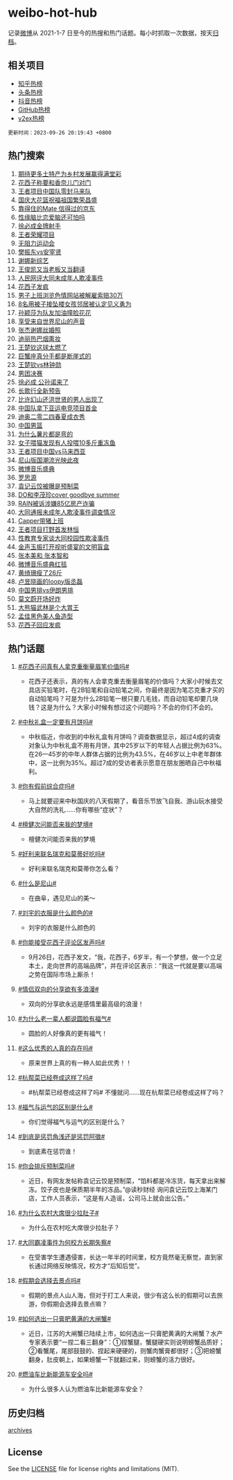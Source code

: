 # weibo-hot-hub

记录[微博](https://www.weibo.com)从 2021-1-7 日至今的热搜和热门话题。每小时抓取一次数据，按天[归档](archives)。

## 相关项目

- [知乎热榜](https://github.com/lonnyzhang423/zhihu-hot-hub)
- [头条热榜](https://github.com/lonnyzhang423/toutiao-hot-hub)
- [抖音热榜](https://github.com/lonnyzhang423/douyin-hot-hub)
- [GitHub热榜](https://github.com/lonnyzhang423/github-hot-hub)
- [v2ex热榜](https://github.com/lonnyzhang423/v2ex-hot-hub)


`更新时间：2023-09-26 20:19:43 +0800`

## 热门搜索

1. [期待更多土特产为乡村发展赢得满堂彩](https://m.weibo.cn/search?containerid=100103type%3D1%26t%3D10%26q%3D%23%E6%9C%9F%E5%BE%85%E6%9B%B4%E5%A4%9A%E5%9C%9F%E7%89%B9%E4%BA%A7%E4%B8%BA%E4%B9%A1%E6%9D%91%E5%8F%91%E5%B1%95%E8%B5%A2%E5%BE%97%E6%BB%A1%E5%A0%82%E5%BD%A9%23&stream_entry_id=51&isnewpage=1&extparam=seat%3D1%26stream_entry_id%3D51%26pos%3D0%26c_type%3D51%26q%3D%2523%25E6%259C%259F%25E5%25BE%2585%25E6%259B%25B4%25E5%25A4%259A%25E5%259C%259F%25E7%2589%25B9%25E4%25BA%25A7%25E4%25B8%25BA%25E4%25B9%25A1%25E6%259D%2591%25E5%258F%2591%25E5%25B1%2595%25E8%25B5%25A2%25E5%25BE%2597%25E6%25BB%25A1%25E5%25A0%2582%25E5%25BD%25A9%2523%26dgr%3D0%26cate%3D10103%26filter_type%3Drealtimehot%26display_time%3D1695730782%26pre_seqid%3D169573078260502721574)
1. [花西子称要和香奈儿门对门](https://m.weibo.cn/search?containerid=100103type%3D1%26t%3D10%26q%3D%23%E8%8A%B1%E8%A5%BF%E5%AD%90%E7%A7%B0%E8%A6%81%E5%92%8C%E9%A6%99%E5%A5%88%E5%84%BF%E9%97%A8%E5%AF%B9%E9%97%A8%23&stream_entry_id=31&isnewpage=1&extparam=seat%3D1%26stream_entry_id%3D31%26pos%3D0%26c_type%3D31%26flag%3D16%26cate%3D5001%26dgr%3D0%26filter_type%3Drealtimehot%26realpos%3D1%26band_rank%3D1%26q%3D%2523%25E8%258A%25B1%25E8%25A5%25BF%25E5%25AD%2590%25E7%25A7%25B0%25E8%25A6%2581%25E5%2592%258C%25E9%25A6%2599%25E5%25A5%2588%25E5%2584%25BF%25E9%2597%25A8%25E5%25AF%25B9%25E9%2597%25A8%2523%26lcate%3D5001%26display_time%3D1695730782%26pre_seqid%3D169573078260502721574)
1. [王者项目中国队零封马来队](https://m.weibo.cn/search?containerid=100103type%3D1%26t%3D10%26q%3D%23%E7%8E%8B%E8%80%85%E9%A1%B9%E7%9B%AE%E4%B8%AD%E5%9B%BD%E9%98%9F%E9%9B%B6%E5%B0%81%E9%A9%AC%E6%9D%A5%E9%98%9F%23&stream_entry_id=31&isnewpage=1&extparam=seat%3D1%26stream_entry_id%3D31%26pos%3D1%26c_type%3D31%26flag%3D1%26cate%3D5001%26dgr%3D0%26filter_type%3Drealtimehot%26realpos%3D2%26band_rank%3D2%26q%3D%2523%25E7%258E%258B%25E8%2580%2585%25E9%25A1%25B9%25E7%259B%25AE%25E4%25B8%25AD%25E5%259B%25BD%25E9%2598%259F%25E9%259B%25B6%25E5%25B0%2581%25E9%25A9%25AC%25E6%259D%25A5%25E9%2598%259F%2523%26lcate%3D5001%26display_time%3D1695730782%26pre_seqid%3D169573078260502721574)
1. [国庆大花篮祝福祖国繁荣昌盛](https://m.weibo.cn/search?containerid=100103type%3D1%26t%3D10%26q%3D%23%E5%9B%BD%E5%BA%86%E5%A4%A7%E8%8A%B1%E7%AF%AE%E7%A5%9D%E7%A6%8F%E7%A5%96%E5%9B%BD%E7%B9%81%E8%8D%A3%E6%98%8C%E7%9B%9B%23&stream_entry_id=31&isnewpage=1&extparam=seat%3D1%26stream_entry_id%3D31%26pos%3D2%26c_type%3D31%26flag%3D0%26cate%3D5001%26dgr%3D0%26filter_type%3Drealtimehot%26realpos%3D3%26band_rank%3D3%26q%3D%2523%25E5%259B%25BD%25E5%25BA%2586%25E5%25A4%25A7%25E8%258A%25B1%25E7%25AF%25AE%25E7%25A5%259D%25E7%25A6%258F%25E7%25A5%2596%25E5%259B%25BD%25E7%25B9%2581%25E8%258D%25A3%25E6%2598%258C%25E7%259B%259B%2523%26lcate%3D5001%26display_time%3D1695730782%26pre_seqid%3D169573078260502721574)
1. [靠得住的Mate 信得过的京东](https://m.weibo.cn/search?containerid=100103type%3D1%26t%3D10%26q%3D%23%E9%9D%A0%E5%BE%97%E4%BD%8F%E7%9A%84Mate+%E4%BF%A1%E5%BE%97%E8%BF%87%E7%9A%84%E4%BA%AC%E4%B8%9C%23&stream_entry_id=31&isnewpage=1&extparam=seat%3D1%26stream_entry_id%3D31%26pos%3D3%26c_type%3D31%26filter_type%3Drealtimehot%26dgr%3D0%26adid%3D205721%26is_ad_pos%3D1%26topic_ad%3D1%26q%3D%2523%25E9%259D%25A0%25E5%25BE%2597%25E4%25BD%258F%25E7%259A%2584Mate%2520%25E4%25BF%25A1%25E5%25BE%2597%25E8%25BF%2587%25E7%259A%2584%25E4%25BA%25AC%25E4%25B8%259C%2523%26band_rank%3D4%26cate%3D5001%26lcate%3D5001%26display_time%3D1695730782%26pre_seqid%3D169573078260502721574)
1. [性缘脑比恋爱脑还可怕吗](https://m.weibo.cn/search?containerid=100103type%3D1%26t%3D10%26q%3D%E6%80%A7%E7%BC%98%E8%84%91%E6%AF%94%E6%81%8B%E7%88%B1%E8%84%91%E8%BF%98%E5%8F%AF%E6%80%95%E5%90%97&stream_entry_id=31&isnewpage=1&extparam=seat%3D1%26stream_entry_id%3D31%26pos%3D4%26c_type%3D31%26flag%3D1%26cate%3D5001%26dgr%3D0%26filter_type%3Drealtimehot%26realpos%3D4%26band_rank%3D4%26q%3D%25E6%2580%25A7%25E7%25BC%2598%25E8%2584%2591%25E6%25AF%2594%25E6%2581%258B%25E7%2588%25B1%25E8%2584%2591%25E8%25BF%2598%25E5%258F%25AF%25E6%2580%2595%25E5%2590%2597%26lcate%3D5001%26display_time%3D1695730782%26pre_seqid%3D169573078260502721574)
1. [徐必成金牌射手](https://m.weibo.cn/search?containerid=100103type%3D1%26t%3D10%26q%3D%23%E5%BE%90%E5%BF%85%E6%88%90%E9%87%91%E7%89%8C%E5%B0%84%E6%89%8B%23&stream_entry_id=31&isnewpage=1&extparam=seat%3D1%26stream_entry_id%3D31%26pos%3D5%26c_type%3D31%26flag%3D1%26cate%3D5001%26dgr%3D0%26filter_type%3Drealtimehot%26realpos%3D5%26band_rank%3D5%26q%3D%2523%25E5%25BE%2590%25E5%25BF%2585%25E6%2588%2590%25E9%2587%2591%25E7%2589%258C%25E5%25B0%2584%25E6%2589%258B%2523%26lcate%3D5001%26display_time%3D1695730782%26pre_seqid%3D169573078260502721574)
1. [王者荣耀项目](https://m.weibo.cn/search?containerid=100103type%3D1%26t%3D10%26q%3D%E7%8E%8B%E8%80%85%E8%8D%A3%E8%80%80%E9%A1%B9%E7%9B%AE&stream_entry_id=31&isnewpage=1&extparam=seat%3D1%26stream_entry_id%3D31%26pos%3D6%26c_type%3D31%26flag%3D1%26cate%3D5001%26dgr%3D0%26filter_type%3Drealtimehot%26realpos%3D6%26band_rank%3D6%26q%3D%25E7%258E%258B%25E8%2580%2585%25E8%258D%25A3%25E8%2580%2580%25E9%25A1%25B9%25E7%259B%25AE%26lcate%3D5001%26display_time%3D1695730782%26pre_seqid%3D169573078260502721574)
1. [无阻力运动会](https://m.weibo.cn/search?containerid=100103type%3D1%26t%3D10%26q%3D%23%E6%97%A0%E9%98%BB%E5%8A%9B%E8%BF%90%E5%8A%A8%E4%BC%9A%23&stream_entry_id=31&isnewpage=1&extparam=seat%3D1%26stream_entry_id%3D31%26pos%3D7%26c_type%3D31%26filter_type%3Drealtimehot%26dgr%3D0%26adid%3D205565%26is_ad_pos%3D1%26topic_ad%3D1%26q%3D%2523%25E6%2597%25A0%25E9%2598%25BB%25E5%258A%259B%25E8%25BF%2590%25E5%258A%25A8%25E4%25BC%259A%2523%26band_rank%3D7%26cate%3D5001%26lcate%3D5001%26display_time%3D1695730782%26pre_seqid%3D169573078260502721574)
1. [樊振东vs安宰贤](https://m.weibo.cn/search?containerid=100103type%3D1%26t%3D10%26q%3D%E6%A8%8A%E6%8C%AF%E4%B8%9Cvs%E5%AE%89%E5%AE%B0%E8%B4%A4&stream_entry_id=31&isnewpage=1&extparam=seat%3D1%26stream_entry_id%3D31%26pos%3D8%26c_type%3D31%26flag%3D1%26cate%3D5001%26dgr%3D0%26filter_type%3Drealtimehot%26realpos%3D7%26band_rank%3D7%26q%3D%25E6%25A8%258A%25E6%258C%25AF%25E4%25B8%259Cvs%25E5%25AE%2589%25E5%25AE%25B0%25E8%25B4%25A4%26lcate%3D5001%26display_time%3D1695730782%26pre_seqid%3D169573078260502721574)
1. [谢娜新综艺](https://m.weibo.cn/search?containerid=100103type%3D1%26t%3D10%26q%3D%E8%B0%A2%E5%A8%9C%E6%96%B0%E7%BB%BC%E8%89%BA&stream_entry_id=31&isnewpage=1&extparam=seat%3D1%26stream_entry_id%3D31%26pos%3D9%26c_type%3D31%26flag%3D1%26cate%3D5001%26dgr%3D0%26filter_type%3Drealtimehot%26realpos%3D8%26band_rank%3D8%26q%3D%25E8%25B0%25A2%25E5%25A8%259C%25E6%2596%25B0%25E7%25BB%25BC%25E8%2589%25BA%26lcate%3D5001%26display_time%3D1695730782%26pre_seqid%3D169573078260502721574)
1. [王俊凯又当老板又当翻译](https://m.weibo.cn/search?containerid=100103type%3D1%26t%3D10%26q%3D%23%E7%8E%8B%E4%BF%8A%E5%87%AF%E5%8F%88%E5%BD%93%E8%80%81%E6%9D%BF%E5%8F%88%E5%BD%93%E7%BF%BB%E8%AF%91%23&stream_entry_id=31&isnewpage=1&extparam=seat%3D1%26stream_entry_id%3D31%26pos%3D10%26c_type%3D31%26flag%3D1%26cate%3D5001%26dgr%3D0%26filter_type%3Drealtimehot%26realpos%3D9%26band_rank%3D9%26q%3D%2523%25E7%258E%258B%25E4%25BF%258A%25E5%2587%25AF%25E5%258F%2588%25E5%25BD%2593%25E8%2580%2581%25E6%259D%25BF%25E5%258F%2588%25E5%25BD%2593%25E7%25BF%25BB%25E8%25AF%2591%2523%26lcate%3D5001%26display_time%3D1695730782%26pre_seqid%3D169573078260502721574)
1. [人民网评大同未成年人欺凌事件](https://m.weibo.cn/search?containerid=100103type%3D1%26t%3D10%26q%3D%23%E4%BA%BA%E6%B0%91%E7%BD%91%E8%AF%84%E5%A4%A7%E5%90%8C%E6%9C%AA%E6%88%90%E5%B9%B4%E4%BA%BA%E6%AC%BA%E5%87%8C%E4%BA%8B%E4%BB%B6%23&stream_entry_id=31&isnewpage=1&extparam=seat%3D1%26stream_entry_id%3D31%26pos%3D11%26c_type%3D31%26flag%3D0%26cate%3D5001%26dgr%3D0%26filter_type%3Drealtimehot%26realpos%3D10%26band_rank%3D10%26q%3D%2523%25E4%25BA%25BA%25E6%25B0%2591%25E7%25BD%2591%25E8%25AF%2584%25E5%25A4%25A7%25E5%2590%258C%25E6%259C%25AA%25E6%2588%2590%25E5%25B9%25B4%25E4%25BA%25BA%25E6%25AC%25BA%25E5%2587%258C%25E4%25BA%258B%25E4%25BB%25B6%2523%26lcate%3D5001%26display_time%3D1695730782%26pre_seqid%3D169573078260502721574)
1. [花西子发疯](https://m.weibo.cn/search?containerid=100103type%3D1%26t%3D10%26q%3D%23%E8%8A%B1%E8%A5%BF%E5%AD%90%E5%8F%91%E7%96%AF%23&stream_entry_id=31&isnewpage=1&extparam=seat%3D1%26stream_entry_id%3D31%26pos%3D12%26c_type%3D31%26flag%3D2%26cate%3D5001%26dgr%3D0%26filter_type%3Drealtimehot%26realpos%3D11%26band_rank%3D11%26q%3D%2523%25E8%258A%25B1%25E8%25A5%25BF%25E5%25AD%2590%25E5%258F%2591%25E7%2596%25AF%2523%26lcate%3D5001%26display_time%3D1695730782%26pre_seqid%3D169573078260502721574)
1. [男子上班浏览色情网站被解雇索赔30万](https://m.weibo.cn/search?containerid=100103type%3D1%26t%3D10%26q%3D%23%E7%94%B7%E5%AD%90%E4%B8%8A%E7%8F%AD%E6%B5%8F%E8%A7%88%E8%89%B2%E6%83%85%E7%BD%91%E7%AB%99%E8%A2%AB%E8%A7%A3%E9%9B%87%E7%B4%A2%E8%B5%9430%E4%B8%87%23&stream_entry_id=31&isnewpage=1&extparam=seat%3D1%26stream_entry_id%3D31%26pos%3D13%26c_type%3D31%26flag%3D2%26cate%3D5001%26dgr%3D0%26filter_type%3Drealtimehot%26realpos%3D12%26band_rank%3D12%26q%3D%2523%25E7%2594%25B7%25E5%25AD%2590%25E4%25B8%258A%25E7%258F%25AD%25E6%25B5%258F%25E8%25A7%2588%25E8%2589%25B2%25E6%2583%2585%25E7%25BD%2591%25E7%25AB%2599%25E8%25A2%25AB%25E8%25A7%25A3%25E9%259B%2587%25E7%25B4%25A2%25E8%25B5%259430%25E4%25B8%2587%2523%26lcate%3D5001%26display_time%3D1695730782%26pre_seqid%3D169573078260502721574)
1. [8名用被子接坠楼女孩邻居被认定见义勇为](https://m.weibo.cn/search?containerid=100103type%3D1%26t%3D10%26q%3D%238%E5%90%8D%E7%94%A8%E8%A2%AB%E5%AD%90%E6%8E%A5%E5%9D%A0%E6%A5%BC%E5%A5%B3%E5%AD%A9%E9%82%BB%E5%B1%85%E8%A2%AB%E8%AE%A4%E5%AE%9A%E8%A7%81%E4%B9%89%E5%8B%87%E4%B8%BA%23&stream_entry_id=31&isnewpage=1&extparam=seat%3D1%26stream_entry_id%3D31%26pos%3D14%26c_type%3D31%26flag%3D32768%26cate%3D5001%26dgr%3D0%26filter_type%3Drealtimehot%26realpos%3D13%26band_rank%3D13%26q%3D%25238%25E5%2590%258D%25E7%2594%25A8%25E8%25A2%25AB%25E5%25AD%2590%25E6%258E%25A5%25E5%259D%25A0%25E6%25A5%25BC%25E5%25A5%25B3%25E5%25AD%25A9%25E9%2582%25BB%25E5%25B1%2585%25E8%25A2%25AB%25E8%25AE%25A4%25E5%25AE%259A%25E8%25A7%2581%25E4%25B9%2589%25E5%258B%2587%25E4%25B8%25BA%2523%26lcate%3D5001%26display_time%3D1695730782%26pre_seqid%3D169573078260502721574)
1. [孙颖莎为队友加油撞脸花花](https://m.weibo.cn/search?containerid=100103type%3D1%26t%3D10%26q%3D%23%E5%AD%99%E9%A2%96%E8%8E%8E%E4%B8%BA%E9%98%9F%E5%8F%8B%E5%8A%A0%E6%B2%B9%E6%92%9E%E8%84%B8%E8%8A%B1%E8%8A%B1%23&stream_entry_id=31&isnewpage=1&extparam=seat%3D1%26stream_entry_id%3D31%26pos%3D15%26c_type%3D31%26flag%3D32768%26cate%3D5001%26dgr%3D0%26filter_type%3Drealtimehot%26realpos%3D14%26band_rank%3D14%26q%3D%2523%25E5%25AD%2599%25E9%25A2%2596%25E8%258E%258E%25E4%25B8%25BA%25E9%2598%259F%25E5%258F%258B%25E5%258A%25A0%25E6%25B2%25B9%25E6%2592%259E%25E8%2584%25B8%25E8%258A%25B1%25E8%258A%25B1%2523%26lcate%3D5001%26display_time%3D1695730782%26pre_seqid%3D169573078260502721574)
1. [享受来自世界尼山的声音](https://m.weibo.cn/search?containerid=100103type%3D1%26t%3D10%26q%3D%23%E4%BA%AB%E5%8F%97%E6%9D%A5%E8%87%AA%E4%B8%96%E7%95%8C%E5%B0%BC%E5%B1%B1%E7%9A%84%E5%A3%B0%E9%9F%B3%23&stream_entry_id=31&isnewpage=1&extparam=seat%3D1%26stream_entry_id%3D31%26pos%3D16%26c_type%3D31%26flag%3D0%26adid%3D206138%26dgr%3D0%26filter_type%3Drealtimehot%26cate%3D5001%26realpos%3D15%26band_rank%3D15%26q%3D%2523%25E4%25BA%25AB%25E5%258F%2597%25E6%259D%25A5%25E8%2587%25AA%25E4%25B8%2596%25E7%2595%258C%25E5%25B0%25BC%25E5%25B1%25B1%25E7%259A%2584%25E5%25A3%25B0%25E9%259F%25B3%2523%26lcate%3D5001%26display_time%3D1695730782%26pre_seqid%3D169573078260502721574)
1. [张杰谢娜丝婚照](https://m.weibo.cn/search?containerid=100103type%3D1%26t%3D10%26q%3D%23%E5%BC%A0%E6%9D%B0%E8%B0%A2%E5%A8%9C%E4%B8%9D%E5%A9%9A%E7%85%A7%23&stream_entry_id=31&isnewpage=1&extparam=seat%3D1%26stream_entry_id%3D31%26pos%3D17%26c_type%3D31%26flag%3D2%26cate%3D5001%26dgr%3D0%26filter_type%3Drealtimehot%26realpos%3D16%26band_rank%3D16%26q%3D%2523%25E5%25BC%25A0%25E6%259D%25B0%25E8%25B0%25A2%25E5%25A8%259C%25E4%25B8%259D%25E5%25A9%259A%25E7%2585%25A7%2523%26lcate%3D5001%26display_time%3D1695730782%26pre_seqid%3D169573078260502721574)
1. [迪丽热巴烟熏妆](https://m.weibo.cn/search?containerid=100103type%3D1%26t%3D10%26q%3D%E8%BF%AA%E4%B8%BD%E7%83%AD%E5%B7%B4%E7%83%9F%E7%86%8F%E5%A6%86&stream_entry_id=31&isnewpage=1&extparam=seat%3D1%26stream_entry_id%3D31%26pos%3D18%26c_type%3D31%26flag%3D1%26cate%3D5001%26dgr%3D0%26filter_type%3Drealtimehot%26realpos%3D17%26band_rank%3D17%26q%3D%25E8%25BF%25AA%25E4%25B8%25BD%25E7%2583%25AD%25E5%25B7%25B4%25E7%2583%259F%25E7%2586%258F%25E5%25A6%2586%26lcate%3D5001%26display_time%3D1695730782%26pre_seqid%3D169573078260502721574)
1. [王楚钦这球太燃了](https://m.weibo.cn/search?containerid=100103type%3D1%26t%3D10%26q%3D%E7%8E%8B%E6%A5%9A%E9%92%A6%E8%BF%99%E7%90%83%E5%A4%AA%E7%87%83%E4%BA%86&stream_entry_id=31&isnewpage=1&extparam=seat%3D1%26stream_entry_id%3D31%26pos%3D19%26c_type%3D31%26flag%3D1%26cate%3D5001%26dgr%3D0%26filter_type%3Drealtimehot%26realpos%3D18%26band_rank%3D18%26q%3D%25E7%258E%258B%25E6%25A5%259A%25E9%2592%25A6%25E8%25BF%2599%25E7%2590%2583%25E5%25A4%25AA%25E7%2587%2583%25E4%25BA%2586%26lcate%3D5001%26display_time%3D1695730782%26pre_seqid%3D169573078260502721574)
1. [巨蟹座真分手都是断崖式的](https://m.weibo.cn/search?containerid=100103type%3D1%26t%3D10%26q%3D%E5%B7%A8%E8%9F%B9%E5%BA%A7%E7%9C%9F%E5%88%86%E6%89%8B%E9%83%BD%E6%98%AF%E6%96%AD%E5%B4%96%E5%BC%8F%E7%9A%84&stream_entry_id=31&isnewpage=1&extparam=seat%3D1%26stream_entry_id%3D31%26pos%3D20%26c_type%3D31%26flag%3D1%26cate%3D5001%26dgr%3D0%26filter_type%3Drealtimehot%26realpos%3D19%26band_rank%3D19%26q%3D%25E5%25B7%25A8%25E8%259F%25B9%25E5%25BA%25A7%25E7%259C%259F%25E5%2588%2586%25E6%2589%258B%25E9%2583%25BD%25E6%2598%25AF%25E6%2596%25AD%25E5%25B4%2596%25E5%25BC%258F%25E7%259A%2584%26lcate%3D5001%26display_time%3D1695730782%26pre_seqid%3D169573078260502721574)
1. [王楚钦vs林钟勋](https://m.weibo.cn/search?containerid=100103type%3D1%26t%3D10%26q%3D%E7%8E%8B%E6%A5%9A%E9%92%A6vs%E6%9E%97%E9%92%9F%E5%8B%8B&stream_entry_id=31&isnewpage=1&extparam=seat%3D1%26stream_entry_id%3D31%26pos%3D21%26c_type%3D31%26flag%3D1%26cate%3D5001%26dgr%3D0%26filter_type%3Drealtimehot%26realpos%3D20%26band_rank%3D20%26q%3D%25E7%258E%258B%25E6%25A5%259A%25E9%2592%25A6vs%25E6%259E%2597%25E9%2592%259F%25E5%258B%258B%26lcate%3D5001%26display_time%3D1695730782%26pre_seqid%3D169573078260502721574)
1. [男团决赛](https://m.weibo.cn/search?containerid=100103type%3D1%26t%3D10%26q%3D%E7%94%B7%E5%9B%A2%E5%86%B3%E8%B5%9B&stream_entry_id=31&isnewpage=1&extparam=seat%3D1%26stream_entry_id%3D31%26pos%3D22%26c_type%3D31%26flag%3D1%26cate%3D5001%26dgr%3D0%26filter_type%3Drealtimehot%26realpos%3D21%26band_rank%3D21%26q%3D%25E7%2594%25B7%25E5%259B%25A2%25E5%2586%25B3%25E8%25B5%259B%26lcate%3D5001%26display_time%3D1695730782%26pre_seqid%3D169573078260502721574)
1. [徐必成 公孙诺来了](https://m.weibo.cn/search?containerid=100103type%3D1%26t%3D10%26q%3D%E5%BE%90%E5%BF%85%E6%88%90+%E5%85%AC%E5%AD%99%E8%AF%BA%E6%9D%A5%E4%BA%86&stream_entry_id=31&isnewpage=1&extparam=seat%3D1%26stream_entry_id%3D31%26pos%3D23%26c_type%3D31%26flag%3D1%26cate%3D5001%26dgr%3D0%26filter_type%3Drealtimehot%26realpos%3D22%26band_rank%3D22%26q%3D%25E5%25BE%2590%25E5%25BF%2585%25E6%2588%2590%2520%25E5%2585%25AC%25E5%25AD%2599%25E8%25AF%25BA%25E6%259D%25A5%25E4%25BA%2586%26lcate%3D5001%26display_time%3D1695730782%26pre_seqid%3D169573078260502721574)
1. [长歌行全新预告](https://m.weibo.cn/search?containerid=100103type%3D1%26t%3D10%26q%3D%23%E9%95%BF%E6%AD%8C%E8%A1%8C%E5%85%A8%E6%96%B0%E9%A2%84%E5%91%8A%23&stream_entry_id=31&isnewpage=1&extparam=seat%3D1%26stream_entry_id%3D31%26pos%3D24%26c_type%3D31%26flag%3D1%26cate%3D5001%26dgr%3D0%26filter_type%3Drealtimehot%26realpos%3D23%26band_rank%3D23%26q%3D%2523%25E9%2595%25BF%25E6%25AD%258C%25E8%25A1%258C%25E5%2585%25A8%25E6%2596%25B0%25E9%25A2%2584%25E5%2591%258A%2523%26lcate%3D5001%26display_time%3D1695730782%26pre_seqid%3D169573078260502721574)
1. [比许幻山还洪世贤的男人出现了](https://m.weibo.cn/search?containerid=100103type%3D1%26t%3D10%26q%3D%E6%AF%94%E8%AE%B8%E5%B9%BB%E5%B1%B1%E8%BF%98%E6%B4%AA%E4%B8%96%E8%B4%A4%E7%9A%84%E7%94%B7%E4%BA%BA%E5%87%BA%E7%8E%B0%E4%BA%86&stream_entry_id=31&isnewpage=1&extparam=seat%3D1%26stream_entry_id%3D31%26pos%3D25%26c_type%3D31%26flag%3D0%26cate%3D5001%26dgr%3D0%26filter_type%3Drealtimehot%26realpos%3D24%26band_rank%3D24%26q%3D%25E6%25AF%2594%25E8%25AE%25B8%25E5%25B9%25BB%25E5%25B1%25B1%25E8%25BF%2598%25E6%25B4%25AA%25E4%25B8%2596%25E8%25B4%25A4%25E7%259A%2584%25E7%2594%25B7%25E4%25BA%25BA%25E5%2587%25BA%25E7%258E%25B0%25E4%25BA%2586%26lcate%3D5001%26display_time%3D1695730782%26pre_seqid%3D169573078260502721574)
1. [中国队拿下亚运电竞项目首金](https://m.weibo.cn/search?containerid=100103type%3D1%26t%3D10%26q%3D%23%E4%B8%AD%E5%9B%BD%E9%98%9F%E6%8B%BF%E4%B8%8B%E4%BA%9A%E8%BF%90%E7%94%B5%E7%AB%9E%E9%A1%B9%E7%9B%AE%E9%A6%96%E9%87%91%23&stream_entry_id=31&isnewpage=1&extparam=seat%3D1%26stream_entry_id%3D31%26pos%3D26%26c_type%3D31%26flag%3D1%26cate%3D5001%26dgr%3D0%26filter_type%3Drealtimehot%26realpos%3D25%26band_rank%3D25%26q%3D%2523%25E4%25B8%25AD%25E5%259B%25BD%25E9%2598%259F%25E6%258B%25BF%25E4%25B8%258B%25E4%25BA%259A%25E8%25BF%2590%25E7%2594%25B5%25E7%25AB%259E%25E9%25A1%25B9%25E7%259B%25AE%25E9%25A6%2596%25E9%2587%2591%2523%26lcate%3D5001%26display_time%3D1695730782%26pre_seqid%3D169573078260502721574)
1. [迪奥二零二四春夏成衣秀](https://m.weibo.cn/search?containerid=100103type%3D1%26t%3D10%26q%3D%E8%BF%AA%E5%A5%A5%E4%BA%8C%E9%9B%B6%E4%BA%8C%E5%9B%9B%E6%98%A5%E5%A4%8F%E6%88%90%E8%A1%A3%E7%A7%80&stream_entry_id=31&isnewpage=1&extparam=seat%3D1%26stream_entry_id%3D31%26pos%3D27%26c_type%3D31%26flag%3D0%26cate%3D5001%26dgr%3D0%26filter_type%3Drealtimehot%26realpos%3D26%26band_rank%3D26%26q%3D%25E8%25BF%25AA%25E5%25A5%25A5%25E4%25BA%258C%25E9%259B%25B6%25E4%25BA%258C%25E5%259B%259B%25E6%2598%25A5%25E5%25A4%258F%25E6%2588%2590%25E8%25A1%25A3%25E7%25A7%2580%26lcate%3D5001%26display_time%3D1695730782%26pre_seqid%3D169573078260502721574)
1. [中国男篮](https://m.weibo.cn/search?containerid=100103type%3D1%26t%3D10%26q%3D%E4%B8%AD%E5%9B%BD%E7%94%B7%E7%AF%AE&stream_entry_id=31&isnewpage=1&extparam=seat%3D1%26stream_entry_id%3D31%26pos%3D28%26c_type%3D31%26flag%3D1%26cate%3D5001%26dgr%3D0%26filter_type%3Drealtimehot%26realpos%3D27%26band_rank%3D27%26q%3D%25E4%25B8%25AD%25E5%259B%25BD%25E7%2594%25B7%25E7%25AF%25AE%26lcate%3D5001%26display_time%3D1695730782%26pre_seqid%3D169573078260502721574)
1. [为什么薯片都是弯的](https://m.weibo.cn/search?containerid=100103type%3D1%26t%3D10%26q%3D%23%E4%B8%BA%E4%BB%80%E4%B9%88%E8%96%AF%E7%89%87%E9%83%BD%E6%98%AF%E5%BC%AF%E7%9A%84%23&stream_entry_id=31&isnewpage=1&extparam=seat%3D1%26stream_entry_id%3D31%26pos%3D29%26c_type%3D31%26flag%3D1%26cate%3D5001%26dgr%3D0%26filter_type%3Drealtimehot%26realpos%3D28%26band_rank%3D28%26q%3D%2523%25E4%25B8%25BA%25E4%25BB%2580%25E4%25B9%2588%25E8%2596%25AF%25E7%2589%2587%25E9%2583%25BD%25E6%2598%25AF%25E5%25BC%25AF%25E7%259A%2584%2523%26lcate%3D5001%26display_time%3D1695730782%26pre_seqid%3D169573078260502721574)
1. [女子喂猫发现有人投喂10多斤重冻鱼](https://m.weibo.cn/search?containerid=100103type%3D1%26t%3D10%26q%3D%23%E5%A5%B3%E5%AD%90%E5%96%82%E7%8C%AB%E5%8F%91%E7%8E%B0%E6%9C%89%E4%BA%BA%E6%8A%95%E5%96%8210%E5%A4%9A%E6%96%A4%E9%87%8D%E5%86%BB%E9%B1%BC%23&stream_entry_id=31&isnewpage=1&extparam=seat%3D1%26stream_entry_id%3D31%26pos%3D30%26c_type%3D31%26flag%3D1%26cate%3D5001%26dgr%3D0%26filter_type%3Drealtimehot%26realpos%3D29%26band_rank%3D29%26q%3D%2523%25E5%25A5%25B3%25E5%25AD%2590%25E5%2596%2582%25E7%258C%25AB%25E5%258F%2591%25E7%258E%25B0%25E6%259C%2589%25E4%25BA%25BA%25E6%258A%2595%25E5%2596%258210%25E5%25A4%259A%25E6%2596%25A4%25E9%2587%258D%25E5%2586%25BB%25E9%25B1%25BC%2523%26lcate%3D5001%26display_time%3D1695730782%26pre_seqid%3D169573078260502721574)
1. [王者项目中国vs马来西亚](https://m.weibo.cn/search?containerid=100103type%3D1%26t%3D10%26q%3D%23%E7%8E%8B%E8%80%85%E9%A1%B9%E7%9B%AE%E4%B8%AD%E5%9B%BDvs%E9%A9%AC%E6%9D%A5%E8%A5%BF%E4%BA%9A%23&stream_entry_id=31&isnewpage=1&extparam=seat%3D1%26stream_entry_id%3D31%26pos%3D31%26c_type%3D31%26flag%3D1%26cate%3D5001%26dgr%3D0%26filter_type%3Drealtimehot%26realpos%3D30%26band_rank%3D30%26q%3D%2523%25E7%258E%258B%25E8%2580%2585%25E9%25A1%25B9%25E7%259B%25AE%25E4%25B8%25AD%25E5%259B%25BDvs%25E9%25A9%25AC%25E6%259D%25A5%25E8%25A5%25BF%25E4%25BA%259A%2523%26lcate%3D5001%26display_time%3D1695730782%26pre_seqid%3D169573078260502721574)
1. [尼山版国潮流光映此夜](https://m.weibo.cn/search?containerid=100103type%3D1%26t%3D10%26q%3D%23%E5%B0%BC%E5%B1%B1%E7%89%88%E5%9B%BD%E6%BD%AE%E6%B5%81%E5%85%89%E6%98%A0%E6%AD%A4%E5%A4%9C%23&stream_entry_id=31&isnewpage=1&extparam=seat%3D1%26stream_entry_id%3D31%26pos%3D32%26c_type%3D31%26flag%3D0%26adid%3D205733%26dgr%3D0%26filter_type%3Drealtimehot%26cate%3D5001%26realpos%3D31%26band_rank%3D31%26q%3D%2523%25E5%25B0%25BC%25E5%25B1%25B1%25E7%2589%2588%25E5%259B%25BD%25E6%25BD%25AE%25E6%25B5%2581%25E5%2585%2589%25E6%2598%25A0%25E6%25AD%25A4%25E5%25A4%259C%2523%26lcate%3D5001%26display_time%3D1695730782%26pre_seqid%3D169573078260502721574)
1. [微博音乐盛典](https://m.weibo.cn/search?containerid=100103type%3D1%26t%3D10%26q%3D%E5%BE%AE%E5%8D%9A%E9%9F%B3%E4%B9%90%E7%9B%9B%E5%85%B8&stream_entry_id=31&isnewpage=1&extparam=seat%3D1%26stream_entry_id%3D31%26pos%3D33%26c_type%3D31%26flag%3D0%26cate%3D5001%26dgr%3D0%26filter_type%3Drealtimehot%26realpos%3D32%26band_rank%3D32%26q%3D%25E5%25BE%25AE%25E5%258D%259A%25E9%259F%25B3%25E4%25B9%2590%25E7%259B%259B%25E5%2585%25B8%26lcate%3D5001%26display_time%3D1695730782%26pre_seqid%3D169573078260502721574)
1. [罗思源](https://m.weibo.cn/search?containerid=100103type%3D1%26t%3D10%26q%3D%E7%BD%97%E6%80%9D%E6%BA%90&stream_entry_id=31&isnewpage=1&extparam=seat%3D1%26stream_entry_id%3D31%26pos%3D34%26c_type%3D31%26flag%3D1%26cate%3D5001%26dgr%3D0%26filter_type%3Drealtimehot%26realpos%3D33%26band_rank%3D33%26q%3D%25E7%25BD%2597%25E6%2580%259D%25E6%25BA%2590%26lcate%3D5001%26display_time%3D1695730782%26pre_seqid%3D169573078260502721574)
1. [袁记云饺被曝是预制菜](https://m.weibo.cn/search?containerid=100103type%3D1%26t%3D10%26q%3D%23%E8%A2%81%E8%AE%B0%E4%BA%91%E9%A5%BA%E8%A2%AB%E6%9B%9D%E6%98%AF%E9%A2%84%E5%88%B6%E8%8F%9C%23&stream_entry_id=31&isnewpage=1&extparam=seat%3D1%26stream_entry_id%3D31%26pos%3D35%26c_type%3D31%26flag%3D0%26cate%3D5001%26dgr%3D0%26filter_type%3Drealtimehot%26realpos%3D34%26band_rank%3D34%26q%3D%2523%25E8%25A2%2581%25E8%25AE%25B0%25E4%25BA%2591%25E9%25A5%25BA%25E8%25A2%25AB%25E6%259B%259D%25E6%2598%25AF%25E9%25A2%2584%25E5%2588%25B6%25E8%258F%259C%2523%26lcate%3D5001%26display_time%3D1695730782%26pre_seqid%3D169573078260502721574)
1. [DO和李茂珍cover goodbye summer](https://m.weibo.cn/search?containerid=100103type%3D1%26t%3D10%26q%3DDO%E5%92%8C%E6%9D%8E%E8%8C%82%E7%8F%8Dcover+goodbye+summer&stream_entry_id=31&isnewpage=1&extparam=seat%3D1%26stream_entry_id%3D31%26pos%3D36%26c_type%3D31%26flag%3D1%26cate%3D5001%26dgr%3D0%26filter_type%3Drealtimehot%26realpos%3D35%26band_rank%3D35%26q%3DDO%25E5%2592%258C%25E6%259D%258E%25E8%258C%2582%25E7%258F%258Dcover%2520goodbye%2520summer%26lcate%3D5001%26display_time%3D1695730782%26pre_seqid%3D169573078260502721574)
1. [RAIN被诉涉嫌85亿房产诈骗](https://m.weibo.cn/search?containerid=100103type%3D1%26t%3D10%26q%3D%23RAIN%E8%A2%AB%E8%AF%89%E6%B6%89%E5%AB%8C85%E4%BA%BF%E6%88%BF%E4%BA%A7%E8%AF%88%E9%AA%97%23&stream_entry_id=31&isnewpage=1&extparam=seat%3D1%26stream_entry_id%3D31%26pos%3D37%26c_type%3D31%26flag%3D0%26cate%3D5001%26dgr%3D0%26filter_type%3Drealtimehot%26realpos%3D36%26band_rank%3D36%26q%3D%2523RAIN%25E8%25A2%25AB%25E8%25AF%2589%25E6%25B6%2589%25E5%25AB%258C85%25E4%25BA%25BF%25E6%2588%25BF%25E4%25BA%25A7%25E8%25AF%2588%25E9%25AA%2597%2523%26lcate%3D5001%26display_time%3D1695730782%26pre_seqid%3D169573078260502721574)
1. [大同通报未成年人欺凌事件调查情况](https://m.weibo.cn/search?containerid=100103type%3D1%26t%3D10%26q%3D%23%E5%A4%A7%E5%90%8C%E9%80%9A%E6%8A%A5%E6%9C%AA%E6%88%90%E5%B9%B4%E4%BA%BA%E6%AC%BA%E5%87%8C%E4%BA%8B%E4%BB%B6%E8%B0%83%E6%9F%A5%E6%83%85%E5%86%B5%23&stream_entry_id=31&isnewpage=1&extparam=seat%3D1%26stream_entry_id%3D31%26pos%3D38%26c_type%3D31%26flag%3D0%26cate%3D5001%26dgr%3D0%26filter_type%3Drealtimehot%26realpos%3D37%26band_rank%3D37%26q%3D%2523%25E5%25A4%25A7%25E5%2590%258C%25E9%2580%259A%25E6%258A%25A5%25E6%259C%25AA%25E6%2588%2590%25E5%25B9%25B4%25E4%25BA%25BA%25E6%25AC%25BA%25E5%2587%258C%25E4%25BA%258B%25E4%25BB%25B6%25E8%25B0%2583%25E6%259F%25A5%25E6%2583%2585%25E5%2586%25B5%2523%26lcate%3D5001%26display_time%3D1695730782%26pre_seqid%3D169573078260502721574)
1. [Capper带猪上班](https://m.weibo.cn/search?containerid=100103type%3D1%26t%3D10%26q%3D%23Capper%E5%B8%A6%E7%8C%AA%E4%B8%8A%E7%8F%AD%23&stream_entry_id=31&isnewpage=1&extparam=seat%3D1%26stream_entry_id%3D31%26pos%3D39%26c_type%3D31%26flag%3D1%26cate%3D5001%26dgr%3D0%26filter_type%3Drealtimehot%26realpos%3D38%26band_rank%3D38%26q%3D%2523Capper%25E5%25B8%25A6%25E7%258C%25AA%25E4%25B8%258A%25E7%258F%25AD%2523%26lcate%3D5001%26display_time%3D1695730782%26pre_seqid%3D169573078260502721574)
1. [王者项目打野首发林恒](https://m.weibo.cn/search?containerid=100103type%3D1%26t%3D10%26q%3D%23%E7%8E%8B%E8%80%85%E9%A1%B9%E7%9B%AE%E6%89%93%E9%87%8E%E9%A6%96%E5%8F%91%E6%9E%97%E6%81%92%23&stream_entry_id=31&isnewpage=1&extparam=seat%3D1%26stream_entry_id%3D31%26pos%3D40%26c_type%3D31%26flag%3D1%26cate%3D5001%26dgr%3D0%26filter_type%3Drealtimehot%26realpos%3D39%26band_rank%3D39%26q%3D%2523%25E7%258E%258B%25E8%2580%2585%25E9%25A1%25B9%25E7%259B%25AE%25E6%2589%2593%25E9%2587%258E%25E9%25A6%2596%25E5%258F%2591%25E6%259E%2597%25E6%2581%2592%2523%26lcate%3D5001%26display_time%3D1695730782%26pre_seqid%3D169573078260502721574)
1. [性教育专家谈大同校园性欺凌事件](https://m.weibo.cn/search?containerid=100103type%3D1%26t%3D10%26q%3D%23%E6%80%A7%E6%95%99%E8%82%B2%E4%B8%93%E5%AE%B6%E8%B0%88%E5%A4%A7%E5%90%8C%E6%A0%A1%E5%9B%AD%E6%80%A7%E6%AC%BA%E5%87%8C%E4%BA%8B%E4%BB%B6%23&stream_entry_id=31&isnewpage=1&extparam=seat%3D1%26stream_entry_id%3D31%26pos%3D41%26c_type%3D31%26flag%3D0%26cate%3D5001%26dgr%3D0%26filter_type%3Drealtimehot%26realpos%3D40%26band_rank%3D40%26q%3D%2523%25E6%2580%25A7%25E6%2595%2599%25E8%2582%25B2%25E4%25B8%2593%25E5%25AE%25B6%25E8%25B0%2588%25E5%25A4%25A7%25E5%2590%258C%25E6%25A0%25A1%25E5%259B%25AD%25E6%2580%25A7%25E6%25AC%25BA%25E5%2587%258C%25E4%25BA%258B%25E4%25BB%25B6%2523%26lcate%3D5001%26display_time%3D1695730782%26pre_seqid%3D169573078260502721574)
1. [金声玉振打开视听盛宴的文明盲盒](https://m.weibo.cn/search?containerid=100103type%3D1%26t%3D10%26q%3D%23%E9%87%91%E5%A3%B0%E7%8E%89%E6%8C%AF%E6%89%93%E5%BC%80%E8%A7%86%E5%90%AC%E7%9B%9B%E5%AE%B4%E7%9A%84%E6%96%87%E6%98%8E%E7%9B%B2%E7%9B%92%23&stream_entry_id=31&isnewpage=1&extparam=seat%3D1%26stream_entry_id%3D31%26pos%3D42%26c_type%3D31%26flag%3D0%26adid%3D205734%26dgr%3D0%26filter_type%3Drealtimehot%26cate%3D5001%26realpos%3D41%26band_rank%3D41%26q%3D%2523%25E9%2587%2591%25E5%25A3%25B0%25E7%258E%2589%25E6%258C%25AF%25E6%2589%2593%25E5%25BC%2580%25E8%25A7%2586%25E5%2590%25AC%25E7%259B%259B%25E5%25AE%25B4%25E7%259A%2584%25E6%2596%2587%25E6%2598%258E%25E7%259B%25B2%25E7%259B%2592%2523%26lcate%3D5001%26display_time%3D1695730782%26pre_seqid%3D169573078260502721574)
1. [张本美和 张本智和](https://m.weibo.cn/search?containerid=100103type%3D1%26t%3D10%26q%3D%E5%BC%A0%E6%9C%AC%E7%BE%8E%E5%92%8C+%E5%BC%A0%E6%9C%AC%E6%99%BA%E5%92%8C&stream_entry_id=31&isnewpage=1&extparam=seat%3D1%26stream_entry_id%3D31%26pos%3D43%26c_type%3D31%26flag%3D0%26cate%3D5001%26dgr%3D0%26filter_type%3Drealtimehot%26realpos%3D42%26band_rank%3D42%26q%3D%25E5%25BC%25A0%25E6%259C%25AC%25E7%25BE%258E%25E5%2592%258C%2520%25E5%25BC%25A0%25E6%259C%25AC%25E6%2599%25BA%25E5%2592%258C%26lcate%3D5001%26display_time%3D1695730782%26pre_seqid%3D169573078260502721574)
1. [微博音乐盛典红毯](https://m.weibo.cn/search?containerid=100103type%3D1%26t%3D10%26q%3D%E5%BE%AE%E5%8D%9A%E9%9F%B3%E4%B9%90%E7%9B%9B%E5%85%B8%E7%BA%A2%E6%AF%AF&stream_entry_id=31&isnewpage=1&extparam=seat%3D1%26stream_entry_id%3D31%26pos%3D44%26c_type%3D31%26flag%3D0%26cate%3D5001%26dgr%3D0%26filter_type%3Drealtimehot%26realpos%3D43%26band_rank%3D43%26q%3D%25E5%25BE%25AE%25E5%258D%259A%25E9%259F%25B3%25E4%25B9%2590%25E7%259B%259B%25E5%2585%25B8%25E7%25BA%25A2%25E6%25AF%25AF%26lcate%3D5001%26display_time%3D1695730782%26pre_seqid%3D169573078260502721574)
1. [黄绮珊瘦了26斤](https://m.weibo.cn/search?containerid=100103type%3D1%26t%3D10%26q%3D%23%E9%BB%84%E7%BB%AE%E7%8F%8A%E7%98%A6%E4%BA%8626%E6%96%A4%23&stream_entry_id=31&isnewpage=1&extparam=seat%3D1%26stream_entry_id%3D31%26pos%3D45%26c_type%3D31%26flag%3D0%26cate%3D5001%26dgr%3D0%26filter_type%3Drealtimehot%26realpos%3D44%26band_rank%3D44%26q%3D%2523%25E9%25BB%2584%25E7%25BB%25AE%25E7%258F%258A%25E7%2598%25A6%25E4%25BA%258626%25E6%2596%25A4%2523%26lcate%3D5001%26display_time%3D1695730782%26pre_seqid%3D169573078260502721574)
1. [卢昱晓画的loopy版丞磊](https://m.weibo.cn/search?containerid=100103type%3D1%26t%3D10%26q%3D%23%E5%8D%A2%E6%98%B1%E6%99%93%E7%94%BB%E7%9A%84loopy%E7%89%88%E4%B8%9E%E7%A3%8A%23&stream_entry_id=31&isnewpage=1&extparam=seat%3D1%26stream_entry_id%3D31%26pos%3D46%26c_type%3D31%26flag%3D1%26cate%3D5001%26dgr%3D0%26filter_type%3Drealtimehot%26realpos%3D45%26band_rank%3D45%26q%3D%2523%25E5%258D%25A2%25E6%2598%25B1%25E6%2599%2593%25E7%2594%25BB%25E7%259A%2584loopy%25E7%2589%2588%25E4%25B8%259E%25E7%25A3%258A%2523%26lcate%3D5001%26display_time%3D1695730782%26pre_seqid%3D169573078260502721574)
1. [中国男排vs伊朗男排](https://m.weibo.cn/search?containerid=100103type%3D1%26t%3D10%26q%3D%E4%B8%AD%E5%9B%BD%E7%94%B7%E6%8E%92vs%E4%BC%8A%E6%9C%97%E7%94%B7%E6%8E%92&stream_entry_id=31&isnewpage=1&extparam=seat%3D1%26stream_entry_id%3D31%26pos%3D47%26c_type%3D31%26flag%3D1%26cate%3D5001%26dgr%3D0%26filter_type%3Drealtimehot%26realpos%3D46%26band_rank%3D46%26q%3D%25E4%25B8%25AD%25E5%259B%25BD%25E7%2594%25B7%25E6%258E%2592vs%25E4%25BC%258A%25E6%259C%2597%25E7%2594%25B7%25E6%258E%2592%26lcate%3D5001%26display_time%3D1695730782%26pre_seqid%3D169573078260502721574)
1. [莫文蔚开场好炸](https://m.weibo.cn/search?containerid=100103type%3D1%26t%3D10%26q%3D%E8%8E%AB%E6%96%87%E8%94%9A%E5%BC%80%E5%9C%BA%E5%A5%BD%E7%82%B8&stream_entry_id=31&isnewpage=1&extparam=seat%3D1%26stream_entry_id%3D31%26pos%3D48%26c_type%3D31%26flag%3D0%26cate%3D5001%26dgr%3D0%26filter_type%3Drealtimehot%26realpos%3D47%26band_rank%3D47%26q%3D%25E8%258E%25AB%25E6%2596%2587%25E8%2594%259A%25E5%25BC%2580%25E5%259C%25BA%25E5%25A5%25BD%25E7%2582%25B8%26lcate%3D5001%26display_time%3D1695730782%26pre_seqid%3D169573078260502721574)
1. [大熊猫武林是个大胃王](https://m.weibo.cn/search?containerid=100103type%3D1%26t%3D10%26q%3D%23%E5%A4%A7%E7%86%8A%E7%8C%AB%E6%AD%A6%E6%9E%97%E6%98%AF%E4%B8%AA%E5%A4%A7%E8%83%83%E7%8E%8B%23&stream_entry_id=31&isnewpage=1&extparam=seat%3D1%26stream_entry_id%3D31%26pos%3D49%26c_type%3D31%26flag%3D32768%26cate%3D5001%26dgr%3D0%26filter_type%3Drealtimehot%26realpos%3D48%26band_rank%3D48%26q%3D%2523%25E5%25A4%25A7%25E7%2586%258A%25E7%258C%25AB%25E6%25AD%25A6%25E6%259E%2597%25E6%2598%25AF%25E4%25B8%25AA%25E5%25A4%25A7%25E8%2583%2583%25E7%258E%258B%2523%26lcate%3D5001%26display_time%3D1695730782%26pre_seqid%3D169573078260502721574)
1. [孟佳黑色美人鱼造型](https://m.weibo.cn/search?containerid=100103type%3D1%26t%3D10%26q%3D%23%E5%AD%9F%E4%BD%B3%E9%BB%91%E8%89%B2%E7%BE%8E%E4%BA%BA%E9%B1%BC%E9%80%A0%E5%9E%8B%23&stream_entry_id=31&isnewpage=1&extparam=seat%3D1%26stream_entry_id%3D31%26pos%3D50%26c_type%3D31%26flag%3D1%26cate%3D5001%26dgr%3D0%26filter_type%3Drealtimehot%26realpos%3D49%26band_rank%3D49%26q%3D%2523%25E5%25AD%259F%25E4%25BD%25B3%25E9%25BB%2591%25E8%2589%25B2%25E7%25BE%258E%25E4%25BA%25BA%25E9%25B1%25BC%25E9%2580%25A0%25E5%259E%258B%2523%26lcate%3D5001%26display_time%3D1695730782%26pre_seqid%3D169573078260502721574)
1. [花西子回应发疯](https://m.weibo.cn/search?containerid=100103type%3D1%26t%3D10%26q%3D%23%E8%8A%B1%E8%A5%BF%E5%AD%90%E5%9B%9E%E5%BA%94%E5%8F%91%E7%96%AF%23&stream_entry_id=31&isnewpage=1&extparam=seat%3D1%26stream_entry_id%3D31%26pos%3D51%26c_type%3D31%26flag%3D1%26cate%3D5001%26dgr%3D0%26filter_type%3Drealtimehot%26realpos%3D50%26band_rank%3D50%26q%3D%2523%25E8%258A%25B1%25E8%25A5%25BF%25E5%25AD%2590%25E5%259B%259E%25E5%25BA%2594%25E5%258F%2591%25E7%2596%25AF%2523%26lcate%3D5001%26display_time%3D1695730782%26pre_seqid%3D169573078260502721574)

## 热门话题

1. [#花西子问真有人拿克重衡量眉笔价值吗#](https://m.weibo.cn/search?containerid=231522type%3D1%26t%3D10%26q%3D%23%E8%8A%B1%E8%A5%BF%E5%AD%90%E9%97%AE%E7%9C%9F%E6%9C%89%E4%BA%BA%E6%8B%BF%E5%85%8B%E9%87%8D%E8%A1%A1%E9%87%8F%E7%9C%89%E7%AC%94%E4%BB%B7%E5%80%BC%E5%90%97%23&stream_entry_id=128&isnewpage=1&extparam=seat%3D1%26pos%3D1-0-0%26c_type%3D128%26unitid%3D1695721967292%26dgr%3D0%26cate%3D5004%26lcate%3D5004%26display_time%3D1695730783%26pre_seqid%3D169573078380391806186)
    - 花西子还表示，真的有人会拿克重去衡量眉笔的价值吗？大家小时候去文具店买铅笔时，在2B铅笔和自动铅笔之间，你最终是因为笔芯克重才买的自动铅笔吗？可是为什么2B铅笔一根只要几毛钱，而自动铅笔却要几块钱？这是为什么？大家小时候有想过这个问题吗？不会的你们不会的。

1. [#中秋礼盒一定要有月饼吗#](https://m.weibo.cn/search?containerid=231522type%3D1%26t%3D10%26q%3D%23%E4%B8%AD%E7%A7%8B%E7%A4%BC%E7%9B%92%E4%B8%80%E5%AE%9A%E8%A6%81%E6%9C%89%E6%9C%88%E9%A5%BC%E5%90%97%23&stream_entry_id=128&isnewpage=1&extparam=seat%3D1%26pos%3D1-0-1%26c_type%3D128%26unitid%3D1695726485311%26dgr%3D0%26cate%3D5004%26lcate%3D5004%26display_time%3D1695730783%26pre_seqid%3D169573078380391806186)
    - 中秋临近，你收到的中秋礼盒有月饼吗？调查数据显示，超过4成的调查对象认为中秋礼盒不用有月饼，其中25岁以下的年轻人占据比例为63%。在26—45岁的中年人群体占据的比例为43.5%，在46岁以上中老年群体中，这一比例为35%。超过7成的受访者表示愿意在朋友圈晒自己中秋福利。

1. [#你有假前综合症吗#](https://m.weibo.cn/search?containerid=231522type%3D1%26t%3D10%26q%3D%23%E4%BD%A0%E6%9C%89%E5%81%87%E5%89%8D%E7%BB%BC%E5%90%88%E7%97%87%E5%90%97%23&stream_entry_id=128&isnewpage=1&extparam=seat%3D1%26pos%3D1-0-2%26c_type%3D128%26unitid%3D1695710544392%26dgr%3D0%26cate%3D5004%26lcate%3D5004%26display_time%3D1695730783%26pre_seqid%3D169573078380391806186)
    - 马上就要迎来中秋国庆的八天假期了，看音乐节放飞自我、游山玩水接受大自然的洗礼......你有哪些“症状”？

1. [#檀健次问能否来我的梦境#](https://m.weibo.cn/search?containerid=231522type%3D1%26t%3D10%26q%3D%23%E6%AA%80%E5%81%A5%E6%AC%A1%E9%97%AE%E8%83%BD%E5%90%A6%E6%9D%A5%E6%88%91%E7%9A%84%E6%A2%A6%E5%A2%83%23&stream_entry_id=128&isnewpage=1&extparam=seat%3D1%26pos%3D1-0-3%26c_type%3D128%26unitid%3D1695705156028%26dgr%3D0%26cate%3D5004%26lcate%3D5004%26display_time%3D1695730783%26pre_seqid%3D169573078380391806186)
    - 檀健次问能否来我的梦境

1. [#好利来联名瑞克和莫蒂好吃吗#](https://m.weibo.cn/search?containerid=231522type%3D1%26t%3D10%26q%3D%23%E5%A5%BD%E5%88%A9%E6%9D%A5%E8%81%94%E5%90%8D%E7%91%9E%E5%85%8B%E5%92%8C%E8%8E%AB%E8%92%82%E5%A5%BD%E5%90%83%E5%90%97%23&stream_entry_id=128&isnewpage=1&extparam=seat%3D1%26pos%3D1-0-4%26c_type%3D128%26unitid%3D1695726471913%26dgr%3D0%26cate%3D5004%26lcate%3D5004%26display_time%3D1695730783%26pre_seqid%3D169573078380391806186)
    - 好利来联名瑞克和莫蒂你怎么看？

1. [#什么是尼山#](https://m.weibo.cn/search?containerid=231522type%3D1%26t%3D10%26q%3D%23%E4%BB%80%E4%B9%88%E6%98%AF%E5%B0%BC%E5%B1%B1%23&stream_entry_id=128&isnewpage=1&extparam=seat%3D1%26pos%3D1-0-5%26c_type%3D128%26unitid%3D1695726462272%26dgr%3D0%26cate%3D5004%26lcate%3D5004%26display_time%3D1695730783%26pre_seqid%3D169573078380391806186)
    - 在曲阜，遇见尼山的美～

1. [#刘宇的衣服是什么颜色的#](https://m.weibo.cn/search?containerid=231522type%3D1%26t%3D10%26q%3D%23%E5%88%98%E5%AE%87%E7%9A%84%E8%A1%A3%E6%9C%8D%E6%98%AF%E4%BB%80%E4%B9%88%E9%A2%9C%E8%89%B2%E7%9A%84%23&stream_entry_id=128&isnewpage=1&extparam=seat%3D1%26pos%3D1-0-6%26c_type%3D128%26unitid%3D1695719880669%26dgr%3D0%26cate%3D5004%26lcate%3D5004%26display_time%3D1695730783%26pre_seqid%3D169573078380391806186)
    - 刘宇的衣服是什么颜色的

1. [#你能接受花西子评论区发声吗#](https://m.weibo.cn/search?containerid=231522type%3D1%26t%3D10%26q%3D%23%E4%BD%A0%E8%83%BD%E6%8E%A5%E5%8F%97%E8%8A%B1%E8%A5%BF%E5%AD%90%E8%AF%84%E8%AE%BA%E5%8C%BA%E5%8F%91%E5%A3%B0%E5%90%97%23&stream_entry_id=128&isnewpage=1&extparam=seat%3D1%26pos%3D1-0-7%26c_type%3D128%26unitid%3D1695724087348%26dgr%3D0%26cate%3D5004%26lcate%3D5004%26display_time%3D1695730783%26pre_seqid%3D169573078380391806186)
    - 9月26日，花西子发文，“我，花西子，6岁半，有一个梦想，做一个立足本土，走向世界的高端品牌”，并在评论区表示：“我这一代就是要以高端之势在国际市场上厮杀！

1. [#情侣双向的分享欲有多浪漫#](https://m.weibo.cn/search?containerid=231522type%3D1%26t%3D10%26q%3D%23%E6%83%85%E4%BE%A3%E5%8F%8C%E5%90%91%E7%9A%84%E5%88%86%E4%BA%AB%E6%AC%B2%E6%9C%89%E5%A4%9A%E6%B5%AA%E6%BC%AB%23&stream_entry_id=128&isnewpage=1&extparam=seat%3D1%26pos%3D1-0-8%26c_type%3D128%26unitid%3D1695635511820%26dgr%3D0%26cate%3D5004%26lcate%3D5004%26display_time%3D1695730783%26pre_seqid%3D169573078380391806186)
    - 双向的分享欲永远是感情里最高级的浪漫！

1. [#为什么老一辈人都说圆脸有福气#](https://m.weibo.cn/search?containerid=231522type%3D1%26t%3D10%26q%3D%23%E4%B8%BA%E4%BB%80%E4%B9%88%E8%80%81%E4%B8%80%E8%BE%88%E4%BA%BA%E9%83%BD%E8%AF%B4%E5%9C%86%E8%84%B8%E6%9C%89%E7%A6%8F%E6%B0%94%23&stream_entry_id=128&isnewpage=1&extparam=seat%3D1%26pos%3D1-0-9%26c_type%3D128%26unitid%3D1695721052666%26dgr%3D0%26cate%3D5004%26lcate%3D5004%26display_time%3D1695730783%26pre_seqid%3D169573078380391806186)
    - 圆脸的人好像真的更有福气！

1. [#这么优秀的人真的存在吗#](https://m.weibo.cn/search?containerid=231522type%3D1%26t%3D10%26q%3D%23%E8%BF%99%E4%B9%88%E4%BC%98%E7%A7%80%E7%9A%84%E4%BA%BA%E7%9C%9F%E7%9A%84%E5%AD%98%E5%9C%A8%E5%90%97%23&stream_entry_id=128&isnewpage=1&extparam=seat%3D1%26pos%3D1-0-10%26c_type%3D128%26unitid%3D1695726468276%26dgr%3D0%26cate%3D5004%26lcate%3D5004%26display_time%3D1695730783%26pre_seqid%3D169573078380391806186)
    - 原来世界上真的有一种人如此优秀！！

1. [#杭帮菜已经卷成这样了吗#](https://m.weibo.cn/search?containerid=231522type%3D1%26t%3D10%26q%3D%23%E6%9D%AD%E5%B8%AE%E8%8F%9C%E5%B7%B2%E7%BB%8F%E5%8D%B7%E6%88%90%E8%BF%99%E6%A0%B7%E4%BA%86%E5%90%97%23&stream_entry_id=128&isnewpage=1&extparam=seat%3D1%26pos%3D1-0-11%26c_type%3D128%26unitid%3D1695726477182%26dgr%3D0%26cate%3D5004%26lcate%3D5004%26display_time%3D1695730783%26pre_seqid%3D169573078380391806186)
    - #杭帮菜已经卷成这样了吗# 不懂就问……现在杭帮菜已经卷成这样了吗？ ​

1. [#福气与运气的区别是什么#](https://m.weibo.cn/search?containerid=231522type%3D1%26t%3D10%26q%3D%23%E7%A6%8F%E6%B0%94%E4%B8%8E%E8%BF%90%E6%B0%94%E7%9A%84%E5%8C%BA%E5%88%AB%E6%98%AF%E4%BB%80%E4%B9%88%23&stream_entry_id=128&isnewpage=1&extparam=seat%3D1%26pos%3D1-0-12%26c_type%3D128%26unitid%3D1695722888646%26dgr%3D0%26cate%3D5004%26lcate%3D5004%26display_time%3D1695730783%26pre_seqid%3D169573078380391806186)
    - 你们觉得福气与运气的区别是什么？

1. [#到底是惩罚角浅还是惩罚阿徵#](https://m.weibo.cn/search?containerid=231522type%3D1%26t%3D10%26q%3D%23%E5%88%B0%E5%BA%95%E6%98%AF%E6%83%A9%E7%BD%9A%E8%A7%92%E6%B5%85%E8%BF%98%E6%98%AF%E6%83%A9%E7%BD%9A%E9%98%BF%E5%BE%B5%23&stream_entry_id=128&isnewpage=1&extparam=seat%3D1%26pos%3D1-0-13%26c_type%3D128%26unitid%3D1695703934180%26dgr%3D0%26cate%3D5004%26lcate%3D5004%26display_time%3D1695730783%26pre_seqid%3D169573078380391806186)
    - 到底素在惩罚谁！

1. [#你会排斥预制菜吗#](https://m.weibo.cn/search?containerid=231522type%3D1%26t%3D10%26q%3D%23%E4%BD%A0%E4%BC%9A%E6%8E%92%E6%96%A5%E9%A2%84%E5%88%B6%E8%8F%9C%E5%90%97%23&stream_entry_id=128&isnewpage=1&extparam=seat%3D1%26pos%3D1-0-14%26c_type%3D128%26unitid%3D1695716557561%26dgr%3D0%26cate%3D5004%26lcate%3D5004%26display_time%3D1695730783%26pre_seqid%3D169573078380391806186)
    - 近日，有网友发帖称袁记云饺是预制菜，“馅料都是冷冻货，每天拿出来解冻。饺子皮也是保质期半年的冻品。”@读秒财经 询问袁记云饺上海某门店，工作人员表示，“这是有人造谣，公司马上就会出公告。”

1. [#为什么农村大席很少拉肚子#](https://m.weibo.cn/search?containerid=231522type%3D1%26t%3D10%26q%3D%23%E4%B8%BA%E4%BB%80%E4%B9%88%E5%86%9C%E6%9D%91%E5%A4%A7%E5%B8%AD%E5%BE%88%E5%B0%91%E6%8B%89%E8%82%9A%E5%AD%90%23&stream_entry_id=128&isnewpage=1&extparam=seat%3D1%26pos%3D1-0-15%26c_type%3D128%26unitid%3D1695604588003%26dgr%3D0%26cate%3D5004%26lcate%3D5004%26display_time%3D1695730783%26pre_seqid%3D169573078380391806186)
    - 为什么在农村吃大席很少拉肚子？

1. [#大同霸凌事件为何校方长期失察#](https://m.weibo.cn/search?containerid=231522type%3D1%26t%3D10%26q%3D%23%E5%A4%A7%E5%90%8C%E9%9C%B8%E5%87%8C%E4%BA%8B%E4%BB%B6%E4%B8%BA%E4%BD%95%E6%A0%A1%E6%96%B9%E9%95%BF%E6%9C%9F%E5%A4%B1%E5%AF%9F%23&stream_entry_id=128&isnewpage=1&extparam=seat%3D1%26pos%3D1-0-16%26c_type%3D128%26unitid%3D1695727072213%26dgr%3D0%26cate%3D5004%26lcate%3D5004%26display_time%3D1695730783%26pre_seqid%3D169573078380391806186)
    - 在受害学生遭遇侵害，长达一年半的时间里，校方竟然毫无察觉，直到家长通过网络反映情况，校方才“后知后觉”。

1. [#假期会选择去景点吗#](https://m.weibo.cn/search?containerid=231522type%3D1%26t%3D10%26q%3D%23%E5%81%87%E6%9C%9F%E4%BC%9A%E9%80%89%E6%8B%A9%E5%8E%BB%E6%99%AF%E7%82%B9%E5%90%97%23&stream_entry_id=128&isnewpage=1&extparam=seat%3D1%26pos%3D1-0-17%26c_type%3D128%26unitid%3D1695717534431%26dgr%3D0%26cate%3D5004%26lcate%3D5004%26display_time%3D1695730783%26pre_seqid%3D169573078380391806186)
    - 假期的景点人山人海，但对于打工人来说，很少有这么长的假期可以去旅游，你假期会选择去景点嘛？

1. [#如何选出一只膏肥黄满的大闸蟹#](https://m.weibo.cn/search?containerid=231522type%3D1%26t%3D10%26q%3D%23%E5%A6%82%E4%BD%95%E9%80%89%E5%87%BA%E4%B8%80%E5%8F%AA%E8%86%8F%E8%82%A5%E9%BB%84%E6%BB%A1%E7%9A%84%E5%A4%A7%E9%97%B8%E8%9F%B9%23&stream_entry_id=128&isnewpage=1&extparam=seat%3D1%26pos%3D1-0-18%26c_type%3D128%26unitid%3D1695715654715%26dgr%3D0%26cate%3D5004%26lcate%3D5004%26display_time%3D1695730783%26pre_seqid%3D169573078380391806186)
    - 近日，江苏的大闸蟹已陆续上市，如何选出一只膏肥黄满的大闸蟹？水产专家表示要“一捏二看三翻身”：①捏蟹腿，蟹腿硬实则说明螃蟹品质好；②看蟹尾，尾部鼓鼓的、捏起来硬硬的，则蟹肉蟹膏都很好；③把螃蟹翻身，肚皮朝上，如果螃蟹一下就翻过来，则螃蟹的活力很好。

1. [#燃油车比新能源车安全吗#](https://m.weibo.cn/search?containerid=231522type%3D1%26t%3D10%26q%3D%23%E7%87%83%E6%B2%B9%E8%BD%A6%E6%AF%94%E6%96%B0%E8%83%BD%E6%BA%90%E8%BD%A6%E5%AE%89%E5%85%A8%E5%90%97%23&stream_entry_id=128&isnewpage=1&extparam=seat%3D1%26pos%3D1-0-19%26c_type%3D128%26unitid%3D1695697357107%26dgr%3D0%26cate%3D5004%26lcate%3D5004%26display_time%3D1695730783%26pre_seqid%3D169573078380391806186)
    - 为什么很多人认为燃油车比新能源车安全？


## 历史归档

[archives](archives)

## License

See the [LICENSE](LICENSE) file for license rights and limitations (MIT).
